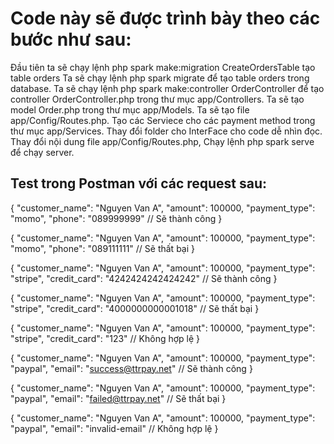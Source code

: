 # Code này sẽ được trình bày theo các bước như sau:

Đầu tiên ta sẽ chạy lệnh php spark make:migration CreateOrdersTable tạo table orders
Ta sẽ chạy lệnh php spark migrate để tạo table orders trong database.
Ta sẽ chạy lệnh php spark make:controller OrderController để tạo controller OrderController.php trong thư mục app/Controllers.
Ta sẽ tạo model Order.php trong thư mục app/Models.
Ta sẽ tạo file app/Config/Routes.php.
Tạo các Serviece cho các payment method trong thư mục app/Services.
Thay đổi folder cho InterFace cho code dễ nhìn đọc.
Thay đổi nội dung file app/Config/Routes.php,
Chạy lệnh php spark serve để chạy server.

## Test trong Postman với các request sau:


{
"customer_name": "Nguyen Van A",
"amount": 100000,
"payment_type": "momo",
"phone": "089999999"  // Sẽ thành công
}

{
"customer_name": "Nguyen Van A",
"amount": 100000,
"payment_type": "momo",
"phone": "089111111"  // Sẽ thất bại
}

{
"customer_name": "Nguyen Van A",
"amount": 100000,
"payment_type": "stripe",
"credit_card": "4242424242424242"  // Sẽ thành công
}

{
"customer_name": "Nguyen Van A",
"amount": 100000,
"payment_type": "stripe",
"credit_card": "4000000000001018"  // Sẽ thất bại
}

{
"customer_name": "Nguyen Van A",
"amount": 100000,
"payment_type": "stripe",
"credit_card": "123"  // Không hợp lệ
}

{
"customer_name": "Nguyen Van A",
"amount": 100000,
"payment_type": "paypal",
"email": "success@ttrpay.net"  // Sẽ thành công
}

{
"customer_name": "Nguyen Van A",
"amount": 100000,
"payment_type": "paypal",
"email": "failed@ttrpay.net"  // Sẽ thất bại
}

{
"customer_name": "Nguyen Van A",
"amount": 100000,
"payment_type": "paypal",
"email": "invalid-email"  // Không hợp lệ
}